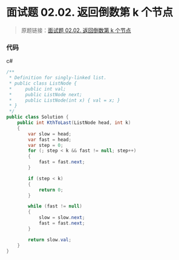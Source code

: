 # 面试题 02.02. 返回倒数第 k 个节点
> 原题链接：[面试题 02.02. 返回倒数第 k 个节点](https://leetcode-cn.com/problems/kth-node-from-end-of-list-lcci/)

### 代码
c#
```c#
/**
 * Definition for singly-linked list.
 * public class ListNode {
 *     public int val;
 *     public ListNode next;
 *     public ListNode(int x) { val = x; }
 * }
 */
public class Solution {
    public int KthToLast(ListNode head, int k)
    {
        var slow = head;
        var fast = head;
        var step = 0;
        for (; step < k && fast != null; step++)
        {
            fast = fast.next;
        }

        if (step < k)
        {
            return 0;
        }

        while (fast != null)
        {
            slow = slow.next;
            fast = fast.next;
        }

        return slow.val;
    }
}
```